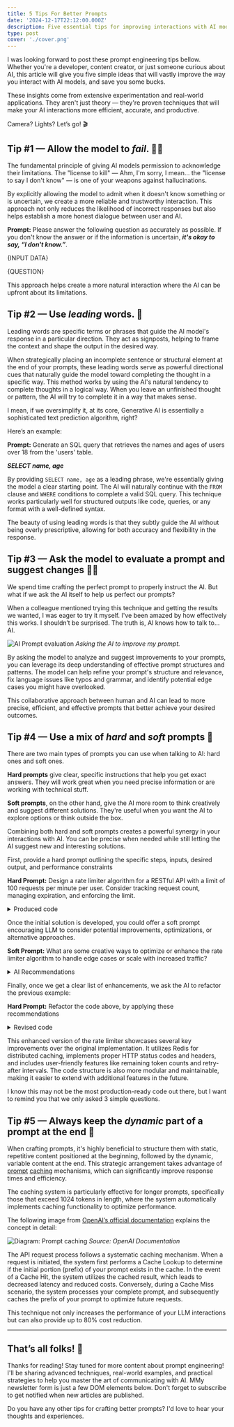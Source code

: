 ```yaml
---
title: 5 Tips For Better Prompts
date: '2024-12-17T22:12:00.000Z'
description: Five essential tips for improving interactions with AI models through effective prompt engineering.
type: post
cover: './cover.png'
---
```


I was looking forward to post these prompt engineering tips bellow. Whether you're a developer, content creator, or just someone curious about AI, this article will give you five simple ideas that will vastly improve the way you interact with AI models, and save you some bucks.

These insights come from extensive experimentation and real-world applications. They aren't just theory — they're proven techniques that will make your AI interactions more efficient, accurate, and productive.

Camera? Lights? Let’s go! 🎬

## Tip #1 — **Allow the model to _fail_.** 🤷‍♀️

The fundamental principle of giving AI models permission to acknowledge their limitations. The "license to kill" — Ahm, I'm sorry, I mean… the "license to say I don't know" — is one of your weapons against hallucinations.

By explicitly allowing the model to admit when it doesn't know something or is uncertain, we create a more reliable and trustworthy interaction. This approach not only reduces the likelihood of incorrect responses but also helps establish a more honest dialogue between user and AI.

<aside>

**Prompt:** Please answer the following question as accurately as possible. If you don't know the answer or if the information is uncertain, **_it's okay to say, “I don't know.”_**.

<info>{INPUT DATA}</info>

<question>{QUESTION}</question>

</aside>

This approach helps create a more natural interaction where the AI can be upfront about its limitations.

## Tip #2 — **Use _leading_ words.** 🚏

Leading words are specific terms or phrases that guide the AI model's response in a particular direction. They act as signposts, helping to frame the context and shape the output in the desired way.

When strategically placing an incomplete sentence or structural element at the end of your prompts, these leading words serve as powerful directional cues that naturally guide the model toward completing the thought in a specific way. This method works by using the AI's natural tendency to complete thoughts in a logical way. When you leave an unfinished thought or pattern, the AI will try to complete it in a way that makes sense.

I mean, if we oversimplify it, at its core, Generative AI is essentially a sophisticated text prediction algorithm, right?

Here’s an example:

<aside>

**Prompt:** Generate an SQL query that retrieves the names and ages of users over 18 from the 'users' table.

**_SELECT name, age_**

</aside>

By providing `SELECT name, age` as a leading phrase, we're essentially giving the model a clear starting point. The AI will naturally continue with the `FROM` clause and `WHERE` conditions to complete a valid SQL query. This technique works particularly well for structured outputs like code, queries, or any format with a well-defined syntax.

The beauty of using leading words is that they subtly guide the AI without being overly prescriptive, allowing for both accuracy and flexibility in the response.

## Tip #3 — **Ask the model to evaluate a prompt and suggest changes 👩‍💻**

We spend time crafting the perfect prompt to properly instruct the AI. But what if we ask the AI itself to help us perfect our prompts?

When a colleague mentioned trying this technique and getting the results we wanted, I was eager to try it myself. I've been amazed by how effectively this works. I shouldn’t be surprised. The truth is, AI knows how to talk to… AI.

![AI Prompt evaluation](images/ai-prompt-evaluation.png)
_Asking the AI to improve my prompt._

By asking the model to analyze and suggest improvements to your prompts, you can leverage its deep understanding of effective prompt structures and patterns. The model can help refine your prompt's structure and relevance, fix language issues like typos and grammar, and identify potential edge cases you might have overlooked.

This collaborative approach between human and AI can lead to more precise, efficient, and effective prompts that better achieve your desired outcomes.

## Tip #4 — **Use a mix of _hard_ and _soft_ prompts 🍬**

There are two main types of prompts you can use when talking to AI: hard ones and soft ones.

**Hard prompts** give clear, specific instructions that help you get exact answers. They will work great when you need precise information or are working with technical stuff.

**Soft prompts**, on the other hand, give the AI more room to think creatively and suggest different solutions. They're useful when you want the AI to explore options or think outside the box.

Combining both hard and soft prompts creates a powerful synergy in your interactions with AI. You can be precise when needed while still letting the AI suggest new and interesting solutions.

First, provide a hard prompt outlining the specific steps, inputs, desired output, and performance constraints

<aside>

**Hard Prompt:** Design a rate limiter algorithm for a RESTful API with a limit of 100 requests per minute per user. Consider tracking request count, managing expiration, and enforcing the limit.

</aside>

<details>
<summary>Produced code</summary>

```python
from time import time
from collections import defaultdict

class RateLimiter:
    def __init__(self):
        self.buckets = defaultdict(lambda: {"tokens": 100, "last_refill_time": time()})
        self.max_tokens = 100
        self.refill_rate = 100 / 60  # tokens per second

    def is_allowed(self, user_id):
        now = time()
        bucket = self.buckets[user_id]

        # Refill tokens
        elapsed_time = now - bucket["last_refill_time"]
        refill_tokens = elapsed_time * self.refill_rate
        bucket["tokens"] = min(self.max_tokens, bucket["tokens"] + refill_tokens)
        bucket["last_refill_time"] = now

        # Check if a token is available
        if bucket["tokens"] >= 1:
            bucket["tokens"] -= 1
            return True, bucket["tokens"]
        else:
            return False, bucket["tokens"]

# Example Usage
rate_limiter = RateLimiter()

def api_request(user_id):
    allowed, remaining_tokens = rate_limiter.is_allowed(user_id)
    if allowed:
        return {"status": 200, "message": "Request allowed", "remaining_tokens": remaining_tokens}
    else:
        return {"status": 429, "message": "Too Many Requests", "remaining_tokens": remaining_tokens}

# Simulate API requests
print(api_request("user_1"))
print(api_request("user_1"))
```

</details>

Once the initial solution is developed, you could offer a soft prompt encouraging LLM to consider potential improvements, optimizations, or alternative approaches.

<aside>

**Soft Prompt:** What are some creative ways to optimize or enhance the rate limiter algorithm to handle edge cases or scale with increased traffic?

</aside>

<details>
<summary>AI Recommendations</summary>
  Here are the recommendations made earlier for improving the rate limiter implementation:

1. **Optimize Data Storage**
   - Use Bloom filters for preliminary checks.
   - Employ sharded storage for distributed caching.
2. **Enhance Token Refill Strategy**
   - Implement lazy refills to avoid unnecessary computations.
   - Use sliding window rate limiting to smooth out request spikes.
3. **Handle Edge Cases**
   - Combine token bucket with leaky bucket for burst handling.
   - Include a `Retry-After` header in responses.
   - Adapt to user behavior dynamically for fair limits.
4. **Enhance Scalability**
   - Introduce hierarchical rate limiting (user, IP, API key levels).
   - Offload rate limiting to an edge service (e.g., CDN or API gateway).
   - Prefetch user buckets to reduce latency during peak usage.
5. **Support Multi-Tenancy**
   - Enable dynamic rate limits based on user tiers (e.g., free vs. premium users).
   - Differentiate between global and local rate limits for better efficiency.
6. **Optimize Distributed Systems**
   - Use Redis Lua scripts for atomic token updates.
   - Preallocate tokens across distributed nodes.
   - Accept eventual consistency for slight discrepancies in distributed setups.
7. **Real-Time Monitoring and Adjustments**
   - Implement adaptive limits based on system health metrics.
   - Log request details for analysis and anomaly detection.
8. **User-Friendly Enhancements**
   - Provide a quota display API for users to check their limits.
   - Allow grace periods for minor over-limit violations.
   - Escalate penalties for repeated violations (e.g., temporary blocks).
9. **Leverage Machine Learning**
   - Use predictive rate limiting to anticipate traffic patterns.
   - Detect abuse or anomalies with AI-powered fraud detection.
10. **Fail-Safe Mechanisms**
    - Use fallback policies to allow limited requests during backend failures.
    - Prioritize critical users to ensure system availability during high traffic.

</details>

Finally, once we get a clear list of enhancements, we ask the AI to refactor the previous example:

<aside>

**Hard Prompt:** Refactor the code above, by applying these recommendations

</aside>

<details>
<summary>Revised code</summary>

```python
from time import time
import redis
import math
from flask import Flask, request, jsonify

app = Flask(__name__)

# Initialize Redis connection
redis_client = redis.StrictRedis(host="localhost", port=6379, db=0)

# Constants
MAX_TOKENS = 100
REFILL_RATE = 100 / 60  # tokens per second

def get_current_bucket(user_id):
    """Fetch or initialize a user's bucket."""
    bucket = redis_client.hgetall(user_id)
    if not bucket:
        # Initialize a new bucket with full tokens
        redis_client.hmset(user_id, {"tokens": MAX_TOKENS, "last_refill_time": time()})
        redis_client.expire(user_id, 3600)  # Expire bucket after 1 hour of inactivity
        return {"tokens": MAX_TOKENS, "last_refill_time": time()}
    return {k.decode(): float(v) for k, v in bucket.items()}

def save_bucket(user_id, bucket):
    """Save the updated bucket state."""
    redis_client.hmset(user_id, {
        "tokens": bucket["tokens"],
        "last_refill_time": bucket["last_refill_time"]
    })
    redis_client.expire(user_id, 3600)  # Extend TTL on activity

def refill_tokens(bucket):
    """Refill tokens based on elapsed time."""
    now = time()
    elapsed_time = now - bucket["last_refill_time"]
    new_tokens = elapsed_time * REFILL_RATE
    bucket["tokens"] = min(MAX_TOKENS, bucket["tokens"] + new_tokens)
    bucket["last_refill_time"] = now
    return bucket

def is_request_allowed(user_id):
    """Check if a user request is allowed."""
    bucket = get_current_bucket(user_id)
    bucket = refill_tokens(bucket)

    if bucket["tokens"] >= 1:
        bucket["tokens"] -= 1
        save_bucket(user_id, bucket)
        return True, bucket["tokens"], None
    else:
        retry_after = math.ceil((1 - bucket["tokens"]) / REFILL_RATE)
        return False, bucket["tokens"], retry_after

@app.route("/api/resource", methods=["GET"])
def api_resource():
    user_id = request.headers.get("X-User-ID")  # Simulate user identification
    if not user_id:
        return jsonify({"status": 400, "message": "User ID missing"}), 400

    allowed, remaining_tokens, retry_after = is_request_allowed(user_id)
    if allowed:
        return jsonify({
            "status": 200,
            "message": "Request allowed",
            "remaining_tokens": remaining_tokens,
            "limit": MAX_TOKENS,
            "reset_in": 60  # Fixed time window for simplicity
        }), 200
    else:
        headers = {
            "X-RateLimit-Limit": MAX_TOKENS,
            "X-RateLimit-Remaining": remaining_tokens,
            "Retry-After": retry_after
        }
        return jsonify({
            "status": 429,
            "message": "Too Many Requests",
            "retry_after": retry_after
        }), 429, headers

if __name__ == "__main__":
    app.run(debug=True)

```

</details>

This enhanced version of the rate limiter showcases several key improvements over the original implementation. It utilizes Redis for distributed caching, implements proper HTTP status codes and headers, and includes user-friendly features like remaining token counts and retry-after intervals. The code structure is also more modular and maintainable, making it easier to extend with additional features in the future.

I know this may not be the most production-ready code out there, but I want to remind you that we only asked 3 simple questions.

## Tip #5 — Always keep the _dynamic_ part of a prompt at the end 💾

When crafting prompts, it's highly beneficial to structure them with static, repetitive content positioned at the beginning, followed by the dynamic, variable content at the end. This strategic arrangement takes advantage of [prompt](https://platform.openai.com/docs/guides/prompt-caching) [caching](https://www.anthropic.com/news/prompt-caching) mechanisms, which can significantly improve response times and efficiency.

The caching system is particularly effective for longer prompts, specifically those that exceed 1024 tokens in length, where the system automatically implements caching functionality to optimize performance.

The following image from [OpenAI’s official documentation](https://platform.openai.com/docs/guides/prompt-caching) explains the concept in detail:

![Diagram: Prompt caching](images/prompt-caching.png)
_Source: OpenAI Documentation_

The API request process follows a systematic caching mechanism. When a request is initiated, the system first performs a Cache Lookup to determine if the initial portion (prefix) of your prompt exists in the cache. In the event of a Cache Hit, the system utilizes the cached result, which leads to decreased latency and reduced costs. Conversely, during a Cache Miss scenario, the system processes your complete prompt, and subsequently caches the prefix of your prompt to optimize future requests.

This technique not only increases the performance of your LLM interactions but can also provide up to 80% cost reduction.

---

## That’s all folks! 🙌

Thanks for reading! Stay tuned for more content about prompt engineering! I'll be sharing advanced techniques, real-world examples, and practical strategies to help you master the art of communicating with AI. MMy newsletter form is just a few DOM elements below. Don't forget to subscribe to get notified when new articles are published.

Do you have any other tips for crafting better prompts? I'd love to hear your thoughts and experiences.
